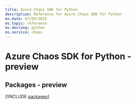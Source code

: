 ```yaml
---
title: Azure Chaos SDK for Python
description: Reference for Azure Chaos SDK for Python
ms.date: 07/03/2025
ms.topic: reference
ms.devlang: python
ms.service: chaos
---
```

# Azure Chaos SDK for Python - preview
## Packages - preview
[!INCLUDE [packages](chaos-index.md)]
